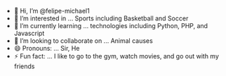 - 👋 Hi, I’m @felipe-michael1
- 👀 I’m interested in ... Sports including Basketball and Soccer
- 🌱 I’m currently learning ... technologies including Python, PHP, and Javascript
- 💞️ I’m looking to collaborate on ... Animal causes
- 😄 Pronouns: ... Sir, He
- ⚡ Fun fact: ... I like to go to the gym, watch movies, and go out with my friends
